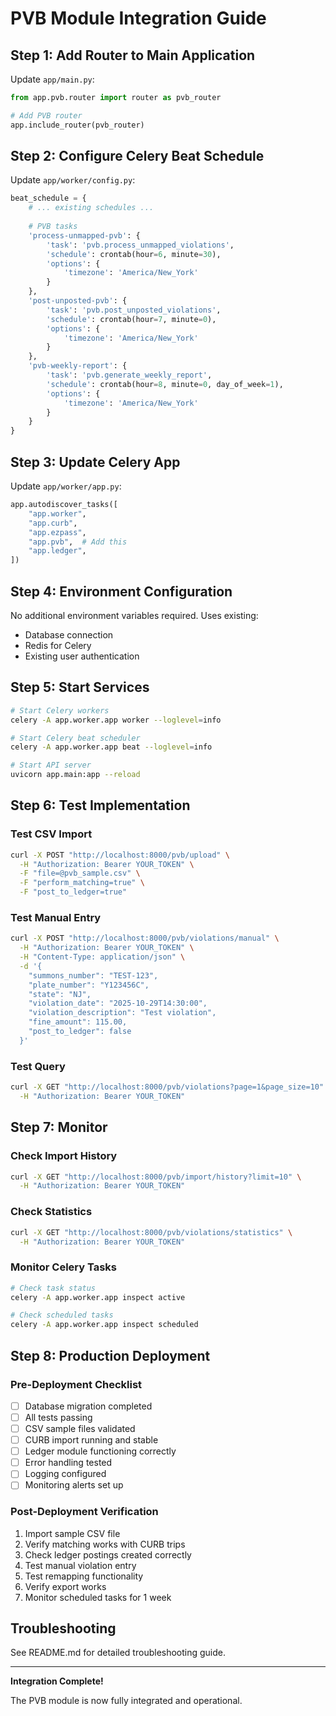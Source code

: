 # PVB Module Integration Guide

## Step 1: Add Router to Main Application

Update `app/main.py`:
```python
from app.pvb.router import router as pvb_router

# Add PVB router
app.include_router(pvb_router)
```

## Step 2: Configure Celery Beat Schedule

Update `app/worker/config.py`:
```python
beat_schedule = {
    # ... existing schedules ...
    
    # PVB tasks
    'process-unmapped-pvb': {
        'task': 'pvb.process_unmapped_violations',
        'schedule': crontab(hour=6, minute=30),
        'options': {
            'timezone': 'America/New_York'
        }
    },
    'post-unposted-pvb': {
        'task': 'pvb.post_unposted_violations',
        'schedule': crontab(hour=7, minute=0),
        'options': {
            'timezone': 'America/New_York'
        }
    },
    'pvb-weekly-report': {
        'task': 'pvb.generate_weekly_report',
        'schedule': crontab(hour=8, minute=0, day_of_week=1),
        'options': {
            'timezone': 'America/New_York'
        }
    }
}
```

## Step 3: Update Celery App

Update `app/worker/app.py`:
```python
app.autodiscover_tasks([
    "app.worker",
    "app.curb",
    "app.ezpass",
    "app.pvb",  # Add this
    "app.ledger",
])
```

## Step 4: Environment Configuration

No additional environment variables required. Uses existing:
- Database connection
- Redis for Celery
- Existing user authentication

## Step 5: Start Services
```bash
# Start Celery workers
celery -A app.worker.app worker --loglevel=info

# Start Celery beat scheduler
celery -A app.worker.app beat --loglevel=info

# Start API server
uvicorn app.main:app --reload
```

## Step 6: Test Implementation

### Test CSV Import
```bash
curl -X POST "http://localhost:8000/pvb/upload" \
  -H "Authorization: Bearer YOUR_TOKEN" \
  -F "file=@pvb_sample.csv" \
  -F "perform_matching=true" \
  -F "post_to_ledger=true"
```

### Test Manual Entry
```bash
curl -X POST "http://localhost:8000/pvb/violations/manual" \
  -H "Authorization: Bearer YOUR_TOKEN" \
  -H "Content-Type: application/json" \
  -d '{
    "summons_number": "TEST-123",
    "plate_number": "Y123456C",
    "state": "NJ",
    "violation_date": "2025-10-29T14:30:00",
    "violation_description": "Test violation",
    "fine_amount": 115.00,
    "post_to_ledger": false
  }'
```

### Test Query
```bash
curl -X GET "http://localhost:8000/pvb/violations?page=1&page_size=10" \
  -H "Authorization: Bearer YOUR_TOKEN"
```

## Step 7: Monitor

### Check Import History
```bash
curl -X GET "http://localhost:8000/pvb/import/history?limit=10" \
  -H "Authorization: Bearer YOUR_TOKEN"
```

### Check Statistics
```bash
curl -X GET "http://localhost:8000/pvb/violations/statistics" \
  -H "Authorization: Bearer YOUR_TOKEN"
```

### Monitor Celery Tasks
```bash
# Check task status
celery -A app.worker.app inspect active

# Check scheduled tasks
celery -A app.worker.app inspect scheduled
```

## Step 8: Production Deployment

### Pre-Deployment Checklist

- [ ] Database migration completed
- [ ] All tests passing
- [ ] CSV sample files validated
- [ ] CURB import running and stable
- [ ] Ledger module functioning correctly
- [ ] Error handling tested
- [ ] Logging configured
- [ ] Monitoring alerts set up

### Post-Deployment Verification

1. Import sample CSV file
2. Verify matching works with CURB trips
3. Check ledger postings created correctly
4. Test manual violation entry
5. Test remapping functionality
6. Verify export works
7. Monitor scheduled tasks for 1 week

## Troubleshooting

See README.md for detailed troubleshooting guide.

---

**Integration Complete!**

The PVB module is now fully integrated and operational.